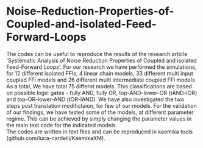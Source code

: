 # Noise-Reduction-Properties-of-Coupled-and-isolated-Feed-Forward-Loops
The codes can be useful to reproduce the results of the research article 'Systematic Analysis of Noise Reduction Properties of Coupled and isolated Feed-Forward Loops'.
For our research we have performed the simulations, for 12 different isolated FFls, 4 linear chain models, 33 different multi input coupled FFl models and 26 different multi intermediate coupled FFl models
As a total, We have total 75 differnt models. 
This classifications are based on possible logic gates - fully AND, fully OR, top-AND-lower-OR (tAND-lOR) and top-OR-lower-AND (tOR-lAND). 
We have also investigated the two steps post translation modifictaion, for few of our models. 
For the validation of our findings, we have tested some of the models, at different parameter regime. This can be achieved by simply changing the parameter values in the main text code for the indicated models.  
The codes are written in text files and can be reproduced in kaemika tools (github.com/luca-cardelli/KaemikaXM).
